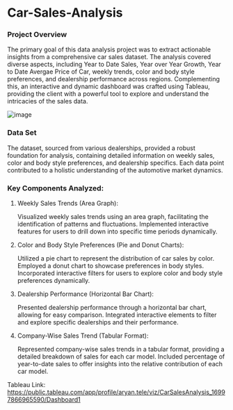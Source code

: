 # Car-Sales-Analysis

### Project Overview
The primary goal of this data analysis project was to extract actionable insights from a comprehensive car sales dataset. The analysis covered diverse aspects, including Year to Date Sales, Year over Year Growth, Year to Date Avergae Price of Car, weekly trends, color and body style preferences, and dealership performance across regions. Complementing this, an interactive and dynamic dashboard was crafted using Tableau, providing the client with a powerful tool to explore and understand the intricacies of the sales data.

![image](https://github.com/AryanTele/Car-Sales-Analysis/assets/58328909/6838ade9-b910-4458-bc4c-6eed461793b4)


### Data Set
The dataset, sourced from various dealerships, provided a robust foundation for analysis, containing detailed information on weekly sales, color and body style preferences, and dealership specifics. Each data point contributed to a holistic understanding of the automotive market dynamics. 

### Key Components Analyzed:

1. Weekly Sales Trends (Area Graph):

    Visualized weekly sales trends using an area graph, facilitating the identification of patterns and fluctuations.
    Implemented interactive features for users to drill down into specific time periods dynamically.

2. Color and Body Style Preferences (Pie and Donut Charts):

    Utilized a pie chart to represent the distribution of car sales by color.
    Employed a donut chart to showcase preferences in body styles.
    Incorporated interactive filters for users to explore color and body style preferences dynamically.

3. Dealership Performance (Horizontal Bar Chart):

    Presented dealership performance through a horizontal bar chart, allowing for easy comparison.
    Integrated interactive elements to filter and explore specific dealerships and their performance.

4. Company-Wise Sales Trend (Tabular Format):
    
    Represented company-wise sales trends in a tabular format, providing a detailed breakdown of sales for each car model.
    Included percentage of year-to-date sales to offer insights into the relative contribution of each car model.

Tableau Link: https://public.tableau.com/app/profile/aryan.tele/viz/CarSalesAnalysis_16997866965590/Dashboard1
